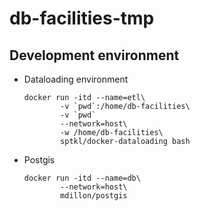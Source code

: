# db-facilities-tmp

## Development environment
+ Dataloading environment
    ```
    docker run -itd --name=etl\
            -v `pwd`:/home/db-facilities\
            -v `pwd`
            --network=host\
            -w /home/db-facilities\
            sptkl/docker-dataloading bash 
    ```
+ Postgis
    ```
    docker run -itd --name=db\
            --network=host\
            mdillon/postgis 
    ```